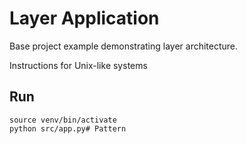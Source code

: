 # Layer Application
Base project example demonstrating layer architecture.


Instructions for Unix-like systems
## Run

    source venv/bin/activate
    python src/app.py#   P a t t e r n  
 